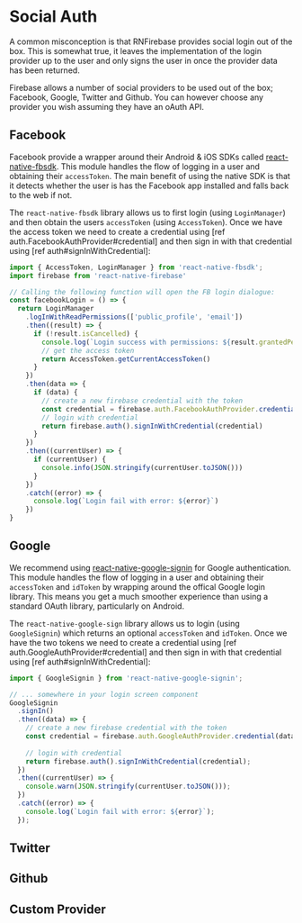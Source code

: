# Social Auth

A common misconception is that RNFirebase provides social login out of the box. This is somewhat true, it leaves the implementation of the login provider up to the user and only signs the user in once the provider data has been returned.

Firebase allows a number of social providers to be used out of the box; Facebook, Google, Twitter and Github. You can however choose any provider you wish assuming they have an oAuth API.

## Facebook

Facebook provide a wrapper around their Android & iOS SDKs called [react-native-fbsdk](https://github.com/facebook/react-native-fbsdk). This module handles the flow of logging in a user and obtaining their `accessToken`. The main benefit of using the native SDK is that it detects whether the user is has the Facebook app installed and falls back to the web if not.

The `react-native-fbsdk` library allows us to first login (using `LoginManager`) and then obtain the users `accessToken` (using `AccessToken`). Once we have the access token we need to create a credential using [ref auth.FacebookAuthProvider#credential] and then sign in with that credential using [ref auth#signInWithCredential]:

```js
import { AccessToken, LoginManager } from 'react-native-fbsdk';
import firebase from 'react-native-firebase'

// Calling the following function will open the FB login dialogue:
const facebookLogin = () => {
  return LoginManager
    .logInWithReadPermissions(['public_profile', 'email'])
    .then((result) => {
      if (!result.isCancelled) {
        console.log(`Login success with permissions: ${result.grantedPermissions.toString()}`)
        // get the access token
        return AccessToken.getCurrentAccessToken()
      }
    })
    .then(data => {
      if (data) {
        // create a new firebase credential with the token
        const credential = firebase.auth.FacebookAuthProvider.credential(data.accessToken)
        // login with credential
        return firebase.auth().signInWithCredential(credential)
      }
    })
    .then((currentUser) => {
      if (currentUser) {
        console.info(JSON.stringify(currentUser.toJSON()))
      }
    })
    .catch((error) => {
      console.log(`Login fail with error: ${error}`)
    })
}
```

## Google

We recommend using [react-native-google-signin](https://github.com/devfd/react-native-google-signin) for Google authentication.  This module handles the flow of logging in a user and obtaining their `accessToken` and `idToken` by wrapping around the offical Google login library. This means you get a much smoother experience than using a standard OAuth library, particularly on Android.

The `react-native-google-sign` library allows us to login (using `GoogleSignin`) which returns an optional `accessToken` and `idToken`. Once we have the two tokens we need to create a credential using [ref auth.GoogleAuthProvider#credential] and then sign in with that credential using [ref auth#signInWithCredential]:

```js
import { GoogleSignin } from 'react-native-google-signin';

// ... somewhere in your login screen component
GoogleSignin
  .signIn()
  .then((data) => {
    // create a new firebase credential with the token
    const credential = firebase.auth.GoogleAuthProvider.credential(data.idToken, data.accessToken);
    
    // login with credential
    return firebase.auth().signInWithCredential(credential);
  })
  .then((currentUser) => {
    console.warn(JSON.stringify(currentUser.toJSON()));
  })
  .catch((error) => {
    console.log(`Login fail with error: ${error}`);
  });

```

## Twitter

## Github

## Custom Provider

